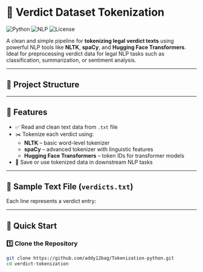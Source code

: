 # 🧾 Verdict Dataset Tokenization

![Python](https://img.shields.io/badge/Python-3.8%2B-blue?logo=python)
![NLP](https://img.shields.io/badge/NLP-Tokenization-orange?logo=spaCy)
![License](https://img.shields.io/badge/License-MIT-green)

A clean and simple pipeline for **tokenizing legal verdict texts** using powerful NLP tools like **NLTK**, **spaCy**, and **Hugging Face Transformers**.  
Ideal for preprocessing verdict data for legal NLP tasks such as classification, summarization, or sentiment analysis.

---

## 📂 Project Structure


---

## 📌 Features

- ✅ Read and clean text data from `.txt` file
- ✂️ Tokenize each verdict using:
  - **NLTK** – basic word-level tokenizer
  - **spaCy** – advanced tokenizer with linguistic features
  - **Hugging Face Transformers** – token IDs for transformer models
- 💾 Save or use tokenized data in downstream NLP tasks

---

## 📄 Sample Text File (`verdicts.txt`)

Each line represents a verdict entry:


---

## 🚀 Quick Start

### 1️⃣ Clone the Repository

```bash
git clone https://github.com/addy12bag/Tokenization-python.git
cd verdict-tokenization
